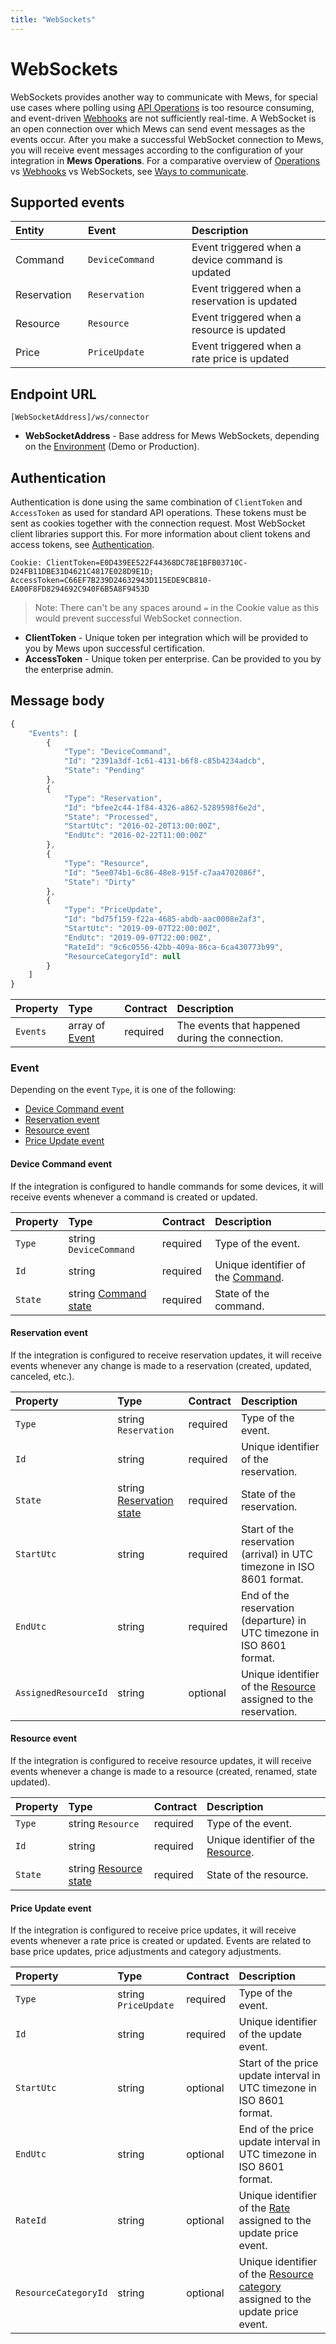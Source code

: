 ```yaml
---
title: "WebSockets"
---
```


# WebSockets

WebSockets provides another way to communicate with Mews, for special use cases where polling using [API Operations](../operations/README.md) is too resource consuming, and event-driven [Webhooks](../webhooks/README.md) are not sufficiently real-time.
A WebSocket is an open connection over which Mews can send event messages as the events occur.
After you make a successful WebSocket connection to Mews, you will receive event messages according to the configuration of your integration in __Mews Operations__.
For a comparative overview of [Operations](../operations/README.md) vs [Webhooks](../webhooks/README.md) vs WebSockets, see [Ways to communicate](../guidelines/communicate.md).

## Supported events

| <div style="width:100px">Entity</div> | <div style="width:150px">Event</div> | Description |
| :-- | :-- | :-- |
| Command | `DeviceCommand` | Event triggered when a device command is updated |
| Reservation | `Reservation` | Event triggered when a reservation is updated |
| Resource | `Resource` | Event triggered when a resource is updated |
| Price | `PriceUpdate` | Event triggered when a rate price is updated |

## Endpoint URL

```text
[WebSocketAddress]/ws/connector
```

* **WebSocketAddress** - Base address for Mews WebSockets, depending on the [Environment](../guidelines/environments.md) \(Demo or Production\).

## Authentication

Authentication is done using the same combination of `ClientToken` and `AccessToken` as used for standard API operations. These tokens must be sent as cookies together with the connection request. Most WebSocket client libraries support this. 
For more information about client tokens and access tokens, see [Authentication](../guidelines/requests.md#authentication).

```
Cookie: ClientToken=E0D439EE522F44368DC78E1BFB03710C-D24FB11DBE31D4621C4817E028D9E1D; AccessToken=C66EF7B239D24632943D115EDE9CB810-EA00F8FD8294692C940F6B5A8F9453D
```

> Note: There can't be any spaces around `=` in the Cookie value as this would prevent successful WebSocket connection.

* **ClientToken** - Unique token per integration which will be provided to you by Mews upon successful certification.
* **AccessToken** - Unique token per enterprise. Can be provided to you by the enterprise admin.


## Message body

```javascript
{
    "Events": [
        {
            "Type": "DeviceCommand",
            "Id": "2391a3df-1c61-4131-b6f8-c85b4234adcb",
            "State": "Pending"
        },
        {
            "Type": "Reservation",
            "Id": "bfee2c44-1f84-4326-a862-5289598f6e2d",
            "State": "Processed",
            "StartUtc": "2016-02-20T13:00:00Z",
            "EndUtc": "2016-02-22T11:00:00Z"
        },
        {
            "Type": "Resource",
            "Id": "5ee074b1-6c86-48e8-915f-c7aa4702086f",
            "State": "Dirty"
        },
        {
            "Type": "PriceUpdate",
            "Id": "bd75f159-f22a-4685-abdb-aac0008e2af3",
            "StartUtc": "2019-09-07T22:00:00Z",
            "EndUtc": "2019-09-07T22:00:00Z",
            "RateId": "9c6c0556-42bb-409a-86ca-6ca430773b99",
            "ResourceCategoryId": null
        }
    ]
}
```

| Property | Type | Contract | Description |
| :-- | :-- | :-- | :-- |
| `Events` | array of [Event](#event) | required | The events that happened during the connection. |

### Event

Depending on the event `Type`, it is one of the following:

* [Device Command event](#device-command-event)
* [Reservation event](#reservation-event)
* [Resource event](#resource-event)
* [Price Update event](#price-update-event)

#### Device Command event

If the integration is configured to handle commands for some devices, it will receive events whenever a command is created or updated.

| Property | Type | Contract | Description |
| :-- | :-- | :-- | :-- |
| `Type` | string `DeviceCommand` | required | Type of the event. |
| `Id` | string | required | Unique identifier of the [Command](../operations/commands.md#command). |
| `State` | string [Command state](../operations/commands.md#command-state) | required | State of the command. |

#### Reservation event

If the integration is configured to receive reservation updates, it will receive events whenever any change is made to a reservation \(created, updated, canceled, etc.\).

| Property | Type | Contract | Description |
| :-- | :-- | :-- | :-- |
| `Type` | string `Reservation` | required | Type of the event. |
| `Id` | string | required | Unique identifier of the reservation. |
| `State` | string [Reservation state](../operations/reservations.md#reservation-state) | required | State of the reservation. |
| `StartUtc` | string | required | Start of the reservation \(arrival\) in UTC timezone in ISO 8601 format. |
| `EndUtc` | string | required | End of the reservation \(departure\) in UTC timezone in ISO 8601 format. |
| `AssignedResourceId` | string | optional | Unique identifier of the [Resource](../operations/resources.md#resource) assigned to the reservation. |

#### Resource event

If the integration is configured to receive resource updates, it will receive events whenever a change is made to a resource \(created, renamed, state updated\).

| Property | Type | Contract | Description |
| :-- | :-- | :-- | :-- |
| `Type` | string `Resource` | required | Type of the event. |
| `Id` | string | required | Unique identifier of the [Resource](../operations/resources.md#resource). |
| `State` | string [Resource state](../operations/resources.md#resource-state) | required | State of the resource. |

#### Price Update event

If the integration is configured to receive price updates, it will receive events whenever a rate price is created or updated.
Events are related to base price updates, price adjustments and category adjustments.

| Property | Type | Contract | Description |
| :-- | :-- | :-- | :-- |
| `Type` | string `PriceUpdate` | required | Type of the event. |
| `Id` | string | required | Unique identifier of the update event. |
| `StartUtc` | string | optional | Start of the price update interval in UTC timezone in ISO 8601 format. |
| `EndUtc` | string | optional | End of the price update interval in UTC timezone in ISO 8601 format. |
| `RateId` | string | optional | Unique identifier of the [Rate](../operations/rates.md#rate) assigned to the update price event. |
| `ResourceCategoryId` | string | optional | Unique identifier of the [Resource category](../operations/resources.md#resource-category) assigned to the update price event. |

